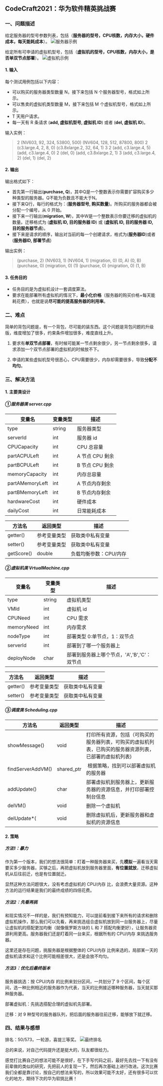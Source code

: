 ## CodeCraft2021：华为软件精英挑战赛

### 一、问题描述
给定服务器的型号参数列表，包括（**服务器的型号，CPU核数，内存大小，硬件成本，每天能耗成本**）。
![服务器示例](https://github.com/BaJiuTe/CodeCraft-2021/tree/main/images/1.png)


给定所有可申请的虚拟机型号，包括（**虚拟机的型号，CPU核数，内存大小，是否单双节点部署**）。
![虚拟机示例](https://github.com/BaJiuTe/CodeCraft-2021/tree/main/images/2.png)

#### 1. 输入
每个测试用例包括以下内容：
- 可以购买的服务器类型数量 N，接下来包括 N 个服务器型号，格式如上所示。
- 可以售卖的虚拟机类型数量 M，接下来包括 M 个虚拟机型号，格式如上所示。
- T 天用户请求。
- 每一天有 R 条请求 (**add, 虚拟机型号, 虚拟机 ID**) 或者 (**del, 虚拟机 ID**)。

输入实例：
> 2 
> (NV603, 92, 324, 53800, 500)
>  (NV604, 128, 512, 87800, 800) 
>  2 
> (c3.large.4, 2, 8, 0) 
> (c3.8xlarge.2, 32, 64, 1) 
> 3 
> 2 
> (add, c3.large.4, 5) 
> (add, c3.large.4, 0) 
> 2 
> (del, 0) 
> (add, c3.8xlarge.2, 1) 
> 3 
> (add, c3.large.4, 2)
>  (del, 1) 
>  (del, 2) 

#### 2. 输出
输出格式如下：
- 首先第一行输出(**purchase, Q**)，其中Q是一个整数表示你需要扩容购买多少种类型的服务器。Q不能为负数且不能大于N。
- 接下来Q行，每行的格式为：(**服务器型号, 购买数量**)。所购买的服务器都会被分配一个编号，从 0 开始。
- 接下来一行输出(**migration, W**)，其中W是一个整数表示你要迁移的虚拟机的数量。迁移格式为 (**虚拟机 ID, 目的服务器 ID**) 或 (**虚拟机 ID, 目的服务器 ID, 目的服务器节点**)。
- 接下来是请求的顺序，输出对当前的每一个创建请求，格式为(**服务器ID**)或者(**服务器ID, 部署节点**)

输出实例：
>(purchase, 2) 
>(NV603, 1) 
>(NV604, 1) 
>(migration, 0) 
>(0, A) 
>(0, B) 
>(purchase, 0) 
>(migration, 0) 
>(1) 
>(purchase, 0) 
>(migration, 0) 
>(1, B) 


#### 3. 任务目的
- 任务目的是为虚拟机设计一套调度算法。
- 要求在能部署所有虚拟机的情况下，**最小化价格**（服务器的购买价格+每天能耗花费），也就是说**尽可能的提高服务器的利用率**。



### 二、难点
简单的背包问题是，有一个背包，尽可能的装东西。这个问题是背包问题的升级版，维度增加了很多，约束条件增加很多，难度直线上升。

1. 要求有**单双节点部署**，有时候可能某一节点剩余很少，另一节点剩余很多，请求添加一个双节点部署的虚拟机的时候放不下。

2. 申请的某些虚拟机型号很恶心，CPU需要很少，内存却需要很多，导致**分配不均匀**。



### 三、解决方法
#### 1. 主要类设计
##### ①服务器类 server.cpp

| 变量名 | 变量类型 | 描述 |
| --- | --- | --- |
| type | string | 服务器类型 |
| serverId | int | 服务器 id |
| CPUCapacity | int | CPU 总容量 |
| partACPULeft | int | A 节点 CPU 剩余 |
| partBCPULeft | int | B 节点 CPU 剩余 |
| memoryCapacity | int | 内存总容量 |
| partAMemoryLeft | int | A 节点内存剩余 |
| partBMemoryLeft | int | B 节点内存剩余 |
| hardwareCost | int | 硬件成本 |
| dailyCost | int | 日常能耗成本 |

| 方法名 | 返回类型 | 描述 |
| --- | --- | --- |
| getter() | 参考变量类型 | 获取类中私有变量 |
| setter() | 参考变量类型 | 获取类中私有变量 |
| getScore() | double | 负载均衡参数：CPU/内存 |


##### ②虚拟机类 VrtualMachine.cpp

| 变量名 | 变量类型 | 描述 |
| --- | --- | --- |
| type | string | 虚拟机类型 |
| VMId | int | 虚拟机 id |
| CPUNeed | int | CPU 需求 |
| memoryNeed | int | 内存需求 |
| nodeType | int | 部署类型 0:单节点，1：双节点 |
| serverId | int | 部署到了哪一个服务器上 |
| deployNode | char | 部署到服务器上哪个节点，'A','B','C'：双节点 |

| 方法名 | 返回类型 | 描述 |
| --- | --- | --- |
| getter() | 参考变量类型 | 获取类中私有变量 |
| setter() | 参考变量类型 | 获取类中私有变量 |


##### ③调度类 Scheduling.cpp

| 方法名 | 返回类型 | 描述 |
| --- | --- | --- |
| showMessage() | void | 打印所有资源，包括（可购买的服务器列表，可购买的虚拟机列表，已购买的服务器资源列表，已部署的虚拟机列表) |
| findServerAddVM() | shared_ptr<Server>  |  根据策略，找到可以部署虚拟机的服务器 |
| addUpdate() | char | 部署虚拟机到服务器上，更新服务器的资源信息，并打印部署控制台信息 |
| delVM() | void | 删除一个虚拟机 |
| delUpdate*( | void | 删除虚拟机后，更新服务器和虚拟机的资源信息 |



#### 2. 策略
##### 方法1：暴力
作为第一个版本，我们的想法很简单：盯着一种服务器来买，先**模拟**一遍看当天需要买多少服务器，买够之后，再把虚拟机放到服务器里面，**有位置就放**，迁移虚拟机从后往前迁，也是有位置就迁。

显然这种方法问题很大，没有考虑虚拟机的 CPU/内存 比，会浪费大量资源。这种方法的运行结果是我们的最终成绩的四倍花费。

##### 方法2：先看再挑
和现实情况不一样的是，我们有预知能力，可以提前看到接下来所有的请求和删除虚拟机操作，那么我们可以先看，再来挑选组合虚拟机放到同一台服务器上，尽量让虚拟机的搭配更加均衡（就像俄罗斯方块的 L 和 7 搭配均衡更好），让服务器资源利用更高。服务器我们还是盯着同一台来买，根据所有的 CPU/内存 来挑选服务器。

这里还是存在问题，挑服务器是根据整体的 CPU/内存 比例来选的，局部某一天的虚拟机请求和这个比例可能相差很大，还是会放不均匀。

##### 方法3：优化后最终版本
服务器挑选：按 CPU/内存 的比例来划分区间，一共划分了 9 个区间，每个区间，选一种比例相近的服务器作为代表，当天的比例接近哪种服务器，当天就买那种服务器。

部署虚拟机：先挑选搭配合理的虚拟机先部署。

迁移：对 9 种型号的服务器队列，把后面的服务器往前迁移，能够放下就迁移。


### 四、结果与感想
排名：50/573，一轮游，喜提三等奖。
![最终排名](https://github.com/BaJiuTe/CodeCraft-2021/tree/main/images/3.png)

总的来说，对自己代码提升还是挺大的，队友都很给力。

感觉打比赛自己的想法可能不是很好，在下手写代码之前，最好先去找一下有没有前辈做的类似的研究，先把前人的复现一下，然后再次基础上进行改进。这次比赛我们全都是靠讨论，按自己的想法来写的，所以效果可能不太好，还有很多可以优化的地方，期待下次的华为软挑比赛！
